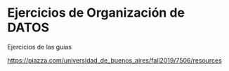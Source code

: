 # Ejercicios de Organización de DATOS

Ejercicios de las guías

https://piazza.com/universidad_de_buenos_aires/fall2019/7506/resources
